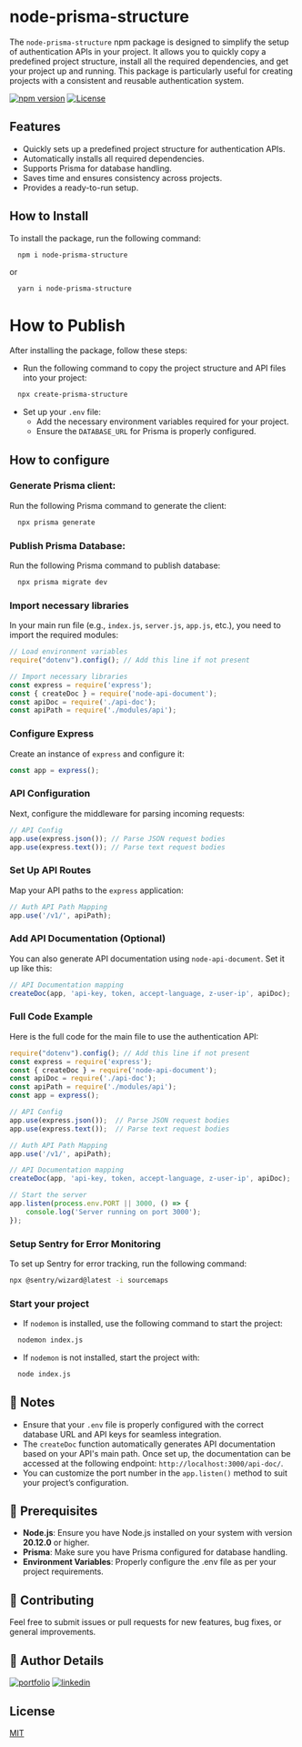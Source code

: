 # node-prisma-structure

The `node-prisma-structure` npm package is designed to simplify the setup of authentication APIs in your project. It allows you to quickly copy a predefined project structure, install all the required dependencies, and get your project up and running. This package is particularly useful for creating projects with a consistent and reusable authentication system.

[![npm version](https://badge.fury.io/js/node-prisma-structure.svg)](https://badge.fury.io/js/node-prisma-structure)
[![License](https://img.shields.io/badge/license-MIT-blue.svg)](https://opensource.org/licenses/MIT)


## Features
- Quickly sets up a predefined project structure for authentication APIs.
- Automatically installs all required dependencies.
- Supports Prisma for database handling.
- Saves time and ensures consistency across projects.
- Provides a ready-to-run setup.

## How to Install
To install the package, run the following command:
```bash
  npm i node-prisma-structure
```
or
```bash
  yarn i node-prisma-structure
```

# How to Publish
After installing the package, follow these steps:

- Run the following command to copy the project structure and API files into your project:

```bash
  npx create-prisma-structure
```

- Set up your `.env` file:
    - Add the necessary environment variables required for your project.
    - Ensure the `DATABASE_URL` for Prisma is properly configured.


## How to configure

### Generate Prisma client:
Run the following Prisma command to generate the client:

```bash
  npx prisma generate
```

### Publish Prisma Database:
Run the following Prisma command to publish database:

```bash
  npx prisma migrate dev
```

### Import necessary libraries
In your main run file (e.g., `index.js`, `server.js`, `app.js`, etc.), you need to import the required modules:

```javascript
// Load environment variables
require("dotenv").config(); // Add this line if not present

// Import necessary libraries
const express = require('express');
const { createDoc } = require('node-api-document');
const apiDoc = require('./api-doc');
const apiPath = require('./modules/api');
```

### Configure Express
Create an instance of `express` and configure it:

```javascript
const app = express();
```

### API Configuration
Next, configure the middleware for parsing incoming requests:

```javascript
// API Config
app.use(express.json()); // Parse JSON request bodies
app.use(express.text()); // Parse text request bodies
```

### Set Up API Routes
Map your API paths to the `express` application:

```javascript
// Auth API Path Mapping
app.use('/v1/', apiPath);
```

### Add API Documentation (Optional)
You can also generate API documentation using `node-api-document`. Set it up like this:

```javascript
// API Documentation mapping
createDoc(app, 'api-key, token, accept-language, z-user-ip', apiDoc);
```


### Full Code Example
Here is the full code for the main file to use the authentication API:


```javascript
require("dotenv").config(); // Add this line if not present
const express = require('express');
const { createDoc } = require('node-api-document');
const apiDoc = require('./api-doc');
const apiPath = require('./modules/api');
const app = express();

// API Config
app.use(express.json());  // Parse JSON request bodies
app.use(express.text());  // Parse text request bodies

// Auth API Path Mapping
app.use('/v1/', apiPath);

// API Documentation mapping
createDoc(app, 'api-key, token, accept-language, z-user-ip', apiDoc);

// Start the server
app.listen(process.env.PORT || 3000, () => {
    console.log('Server running on port 3000');
});
```

### Setup Sentry for Error Monitoring
To set up Sentry for error tracking, run the following command:
```bash
npx @sentry/wizard@latest -i sourcemaps
```

### Start your project

- If `nodemon` is installed, use the following command to start the project:

```bash
  nodemon index.js
```

- If `nodemon` is not installed, start the project with:

```bash
  node index.js
```

## 🔖 Notes
- Ensure that your `.env` file is properly configured with the correct database URL and API keys for seamless integration.
- The `createDoc` function automatically generates API documentation based on your API's main path. Once set up, the documentation can be accessed at the following endpoint: `http://localhost:3000/api-doc/`.
- You can customize the port number in the `app.listen()` method to suit your project’s configuration.

## 📌 Prerequisites
- **Node.js**: Ensure you have Node.js installed on your system with version **20.12.0** or higher.
- **Prisma**: Make sure you have Prisma configured for database handling.
- **Environment Variables**: Properly configure the .env file as per your project requirements.


## 🤝 Contributing

Feel free to submit issues or pull requests for new features, bug fixes, or general improvements.


## 🔗 Author Details
[![portfolio](https://img.shields.io/badge/my_portfolio-000?style=for-the-badge&logo=ko-fi&logoColor=white)](https://www.tirth-gaudani.ct.ws/)
[![linkedin](https://img.shields.io/badge/linkedin-0A66C2?style=for-the-badge&logo=linkedin&logoColor=white)](https://in.linkedin.com/in/tirthgaudani)


## License

[MIT](https://choosealicense.com/licenses/mit/)
